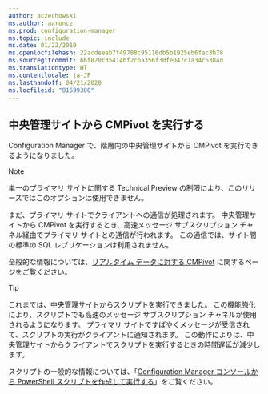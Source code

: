 ```yaml
---
author: aczechowski
ms.author: aaroncz
ms.prod: configuration-manager
ms.topic: include
ms.date: 01/22/2019
ms.openlocfilehash: 22acdeeab7f49788c95116db5b1925eb6fac3b78
ms.sourcegitcommit: bbf820c35414bf2cba356f30fe047c1a34c5384d
ms.translationtype: HT
ms.contentlocale: ja-JP
ms.lasthandoff: 04/21/2020
ms.locfileid: "81699300"
---
```

## <a name="run-cmpivot-from-the-central-administration-site"></a><a name="bkmk_cmpivot"></a> 中央管理サイトから CMPivot を実行する
<!--3610960-->

Configuration Manager で、階層内の中央管理サイトから CMPivot を実行できるようになりました。 

> [!Note]  
> 単一のプライマリ サイトに関する Technical Preview の制限により、このリリースではこのオプションは使用できません。  

まだ、プライマリ サイトでクライアントへの通信が処理されます。 中央管理サイトから CMPivot を実行するとき、高速メッセージ サブスクリプション チャネル経由でプライマリ サイトとの通信が行われます。 この通信では、サイト間の標準の SQL レプリケーションは利用されません。 

全般的な情報については、[リアルタイム データに対する CMPivot](../../../../servers/manage/cmpivot.md) に関するページをご覧ください。

> [!Tip]  
> これまでは、中央管理サイトからスクリプトを実行できました。 この機能強化により、スクリプトでも高速のメッセージ サブスクリプション チャネルが使用されるようになります。 プライマリ サイトですばやくメッセージが受信されて、スクリプトの実行がクライアントに通知されます。 この動作によりは、中央管理サイトからクライアントでスクリプトを実行するときの時間遅延が減少します。  
> 
> スクリプトの一般的な情報については、「[Configuration Manager コンソールから PowerShell スクリプトを作成して実行する](../../../../../apps/deploy-use/create-deploy-scripts.md)」をご覧ください。  

